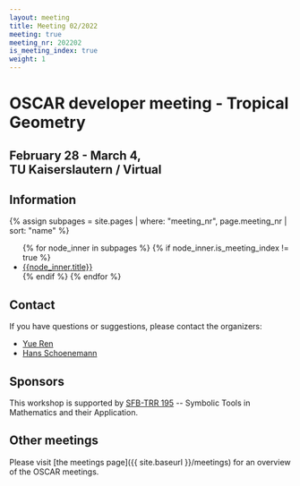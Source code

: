 ```yaml
---
layout: meeting
title: Meeting 02/2022
meeting: true
meeting_nr: 202202
is_meeting_index: true
weight: 1
---
```


# OSCAR developer meeting - Tropical Geometry

## February 28 - March 4,<br> TU Kaiserslautern / Virtual

## Information
{% assign subpages = site.pages | where: "meeting_nr", page.meeting_nr | sort: "name" %}
<ul>
{% for node_inner in subpages %}
    {% if node_inner.is_meeting_index != true %}
        <li>
            <a href="{{ node_inner.url | relative_url }}">{{node_inner.title}}</a>
        </li>
    {% endif %}
{% endfor %}
</ul>

## Contact

If you have questions or suggestions, please contact the organizers:
* [Yue Ren](mailto:yue.ren2@durham.ac.uk)
* [Hans Schoenemann](mailto:hannes@mathematik.uni-kl.de)

## Sponsors

This workshop is supported by [SFB-TRR 195](https://www.computeralgebra.de/sfb/) -- Symbolic Tools in Mathematics and their Application.

## Other meetings

Please visit [the meetings page]({{ site.baseurl }}/meetings) for an overview of the OSCAR meetings.
